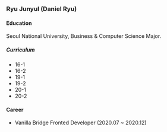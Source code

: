 ### Ryu Junyul (Daniel Ryu)

#### Education
Seoul National University, Business & Computer Science Major.

##### Curriculum
* 16-1
* 16-2
* 19-1
* 19-2
* 20-1
* 20-2

#### Career
- Vanilla Bridge Fronted Developer (2020.07 ~ 2020.12)
<!--
**gajagajago/gajagajago** is a ✨ _special_ ✨ repository because its `README.md` (this file) appears on your GitHub profile.

Here are some ideas to get you started:

- 🔭 I’m currently working on ...
- 🌱 I’m currently learning ...
- 👯 I’m looking to collaborate on ...
- 🤔 I’m looking for help with ...
- 💬 Ask me about ...
- 📫 How to reach me: ...
- 😄 Pronouns: ...
- ⚡ Fun fact: ...
-->
